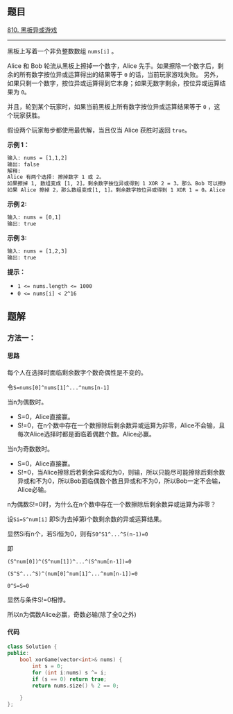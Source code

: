 ## 题目

[810. 黑板异或游戏](https://leetcode.cn/problems/chalkboard-xor-game/)

---

黑板上写着一个非负整数数组 `nums[i]` 。

Alice 和 Bob 轮流从黑板上擦掉一个数字，Alice 先手。如果擦除一个数字后，剩余的所有数字按位异或运算得出的结果等于 `0` 的话，当前玩家游戏失败。 另外，如果只剩一个数字，按位异或运算得到它本身；如果无数字剩余，按位异或运算结果为 `0`。

并且，轮到某个玩家时，如果当前黑板上所有数字按位异或运算结果等于 `0` ，这个玩家获胜。

假设两个玩家每步都使用最优解，当且仅当 Alice 获胜时返回 `true`。

  

**示例 1：**

```txt
输入: nums = [1,1,2]
输出: false
解释: 
Alice 有两个选择: 擦掉数字 1 或 2。
如果擦掉 1, 数组变成 [1, 2]。剩余数字按位异或得到 1 XOR 2 = 3。那么 Bob 可以擦掉任意数字，因为 Alice 会成为擦掉最后一个数字的人，她总是会输。
如果 Alice 擦掉 2，那么数组变成[1, 1]。剩余数字按位异或得到 1 XOR 1 = 0。Alice 仍然会输掉游戏。
```

**示例 2:**

```txt
输入: nums = [0,1]
输出: true
```

**示例 3:**

```txt
输入: nums = [1,2,3]
输出: true
```
  

**提示：**

-   `1 <= nums.length <= 1000`
-   `0 <= nums[i] < 2^16`

  

## 题解

### 方法一：

#### 思路

每个人在选择时面临剩余数字个数奇偶性是不变的。

令`S=nums[0]^nums[1]^...^nums[n-1]`

当n为偶数时。
* S=0，Alice直接赢。
* S!=0，在n个数中存在一个数擦除后剩余数异或运算为非零，Alice不会输，且每次Alice选择时都是面临着偶数个数。Alice必赢。

当n为奇数数时。
* S=0，Alice直接赢。
* S!=0，当Alice擦除后若剩余异或和为0，则输，所以只能尽可能擦除后剩余数异或和不为0，所以Bob面临偶数个数且异或和不为0，所以Bob一定不会输，Alice必输。

n为偶数S!=0时，为什么在n个数中存在一个数擦除后剩余数异或运算为非零？

设`Si=S^num[i]` 即Si为去掉第i个数剩余数的异或运算结果。

显然Si有n个，若Si恒为0，则有`S0^S1^...^S(n-1)=0`

即

`(S^num[0])^(S^num[1])^...^(S^num[n-1])=0`

`(S^S^...^S)^(num[0]^num[1]^...^num[n-1])=0`

`0^S=S=0`

显然与条件S!=0相悖。

所以n为偶数Alice必赢，奇数必输(除了全0之外)

#### 代码

```cpp
class Solution {
public:
    bool xorGame(vector<int>& nums) {
        int s = 0;
        for (int i:nums) s ^= i;
        if (s == 0) return true;
        return nums.size() % 2 == 0;

    }
};
```
